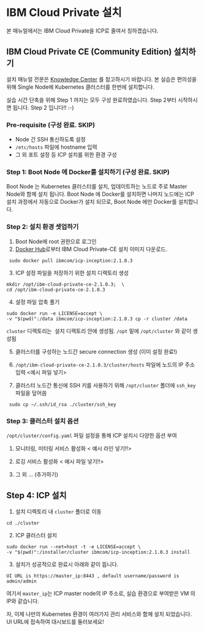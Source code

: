 # IBM Cloud Private 설치 
본 매뉴얼에서는 IBM Cloud Private을 ICP로 줄여서 칭하겠습니다.

## IBM Cloud Private CE (Community Edition) 설치하기
설치 매뉴얼 전문은 [Knowledge Center](https://www.ibm.com/support/knowledgecenter/SSBS6K_2.1.0.3/installing/install_containers_CE.html) 를 참고하시기 바랍니다.
본 실습은 편의성을 위해 Single Node에 Kubernetes 클러스터를 한번에 설치합니다.

실습 시간 단축을 위해 Step 1 까지는 모두 구성 완료하였습니다. 
Step 2부터 시작하시면 됩니다. Step 2 입니다!! :-)

### Pre-requisite (구성 완료. SKIP)
- Node 간 SSH 통신하도록 설정 
- `/etc/hosts` 파일에 hostname 입력
- 그 외 포트 설정 등 ICP 설치를 위한 환경 구성


### Step 1: Boot Node 에 Docker를 설치하기 (구성 완료. SKIP)
Boot Node 는 Kubernetes 클러스터를 설치, 업데이트하는 노드로 주로 Master Node와 함께 설치 됩니다. 
Boot Node 에 Docker를 설치하면 나머지 노드에는 ICP 설치 과정에서 자동으로 Docker가 설치 되므로, Boot Node 에만 Docker를 설치합니다. 


### Step 2: 설치 환경 셋업하기
1. Boot Node에 root 권한으로 로그인
2. [Docker Hub](https://hub.docker.com/r/ibmcom/icp-inception/)로부터 IBM Cloud Private-CE 설치 이미지 다운로드.
```
 sudo docker pull ibmcom/icp-inception:2.1.0.3

```

3. ICP 설정 파일을 저장하기 위한 설치 디렉토리 생성
 ```
 mkdir /opt/ibm-cloud-private-ce-2.1.0.3;  \
 cd /opt/ibm-cloud-private-ce-2.1.0.3
 ```
 
 4. 설정 파일 압축 풀기
 ```
 sudo docker run -e LICENSE=accept \
 -v "$(pwd)":/data ibmcom/icp-inception:2.1.0.3 cp -r cluster /data
 ```
`cluster` 디렉토리는  설치 디렉토리 안에 생성됨. `/opt` 밑에 `/opt/cluster` 와 같이 생성됨

5. 클러스터를 구성하는 노드간 secure connection 생성 (이미 설정 완료!)

6. `/opt/ibm-cloud-private-ce-2.1.0.3/cluster/hosts` 파일에 노드의 IP 주소 입력
<예시 파일 넣기>

7. 클러스터 노드간 통신에 SSH 키를 사용하기 위해 `/opt/cluster` 폴더에 `ssh_key` 파일을 덮어씀
```
 sudo cp ~/.ssh/id_rsa ./cluster/ssh_key
 ```
 
### Step 3: 클러스터 설치 옵션
`/opt/cluster/config.yaml` 파일 설정을 통해 ICP 설치시 다양한 옵션 부여 

1. 모니터링, 미터링 서비스 활성화 
< 예시 라인 넣기!!>
2. 로깅 서비스 활성화 
< 예시 파일 넣기!!>

3. 그 외 ... (추가하기)


## Step 4: ICP 설치 
1. 설치 디렉토리 내 `cluster` 폴더로 이동 
```
cd ./cluster
```
2. ICP 클러스터 설치 
```
sudo docker run --net=host -t -e LICENSE=accept \
-v "$(pwd)":/installer/cluster ibmcom/icp-inception:2.1.0.3 install
```

3. 설치가 성공적으로 완료시 아래와 같이 뜹니다. 
```
UI URL is https://master_ip:8443 , default username/password is admin/admin
```

여기서 `master_ip`는 ICP master node의 IP 주소로, 실습 환경으로 부여받은 VM 의 IP와 같습니다. 

자, 이제 나만의 Kubernetes 환경이 여러가지 관리 서비스와 함께 설치 되었습니다. 
UI URL에 접속하여 대시보드를 둘러보세요!

